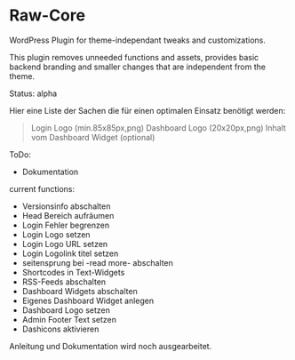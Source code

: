# Raw-Core

WordPress Plugin for theme-independant tweaks and customizations.

This plugin removes unneeded functions and assets, provides basic backend branding and smaller changes that are independent from the theme.

Status: alpha

Hier eine Liste der Sachen die für einen optimalen Einsatz benötigt werden:

 > Login Logo (min.85x85px,png)
 > Dashboard Logo (20x20px,png)
 > Inhalt vom Dashboard Widget (optional)

ToDo:
 - Dokumentation

current functions:
  - Versionsinfo abschalten
  - Head Bereich aufräumen
  - Login Fehler begrenzen
  - Login Logo setzen
  - Login Logo URL setzen
  - Login Logolink titel setzen
  - seitensprung bei -read more- abschalten
  - Shortcodes in Text-Widgets
  - RSS-Feeds abschalten
  - Dashboard Widgets abschalten
  - Eigenes Dashboard Widget anlegen
  - Dashboard Logo setzen
  - Admin Footer Text setzen
  - Dashicons aktivieren

Anleitung und Dokumentation wird noch ausgearbeitet.
